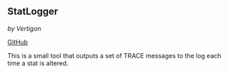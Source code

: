 ## StatLogger
*by Vertigon*

[GitHub](https://github.com/dtomlinson-ga/StatLogger)

This is a small tool that outputs a set of TRACE messages to the log each time a stat is altered.